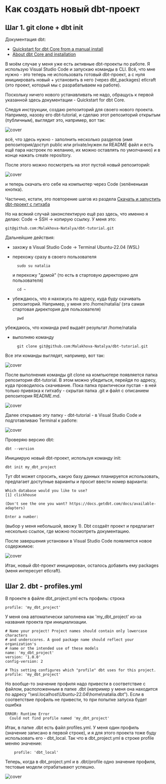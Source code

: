 # Как создать новый dbt-проект

## Шаг 1. git clone + dbt init
Документация dbt: 
- [Quickstart for dbt Core from a manual install](https://docs.getdbt.com/guides/manual-install?step=1)
- [About dbt Core and installation](https://docs.getdbt.com/docs/core/installation-overview)

В моём случае у меня уже есть активные dbt-проекты по работе. Я использую Visual Studio Code и запускаю команды в CLI. Всё, что мне нужно - это теперь не использовать готовый dbt-проект, а с нуля инициировать новый + установить в него (через dbt_packages) etlcraft (это проект, который мы с разрабатываем на работе).

Поскольку ничего нового устанавливать не надо, обращусь к первой указанной здесь документации - Quickstart for dbt Core.

Следуя инструкции, создаю репозиторий для своего нового проекта. Например, назову его dbt-tutorial, и сделаю этот репозиторий открытым (публичным), выглядит это, например, вот так:

![cover](https://github.com/Malakhova-Natalya/Snippets/blob/main/dbt/dbt_init_new_project/01_create_new_repository.png)

всё, что здесь нужно - заполнить несколько разделов (имя репозитория/доступ public или private/нужен ли README файл и есть ещё пара настроек по желанию, их можно оставлять по умолчанию) и в конце нажать create repository.

После этого можно посмотреть на этот пустой новый репозиторий:

![cover](https://github.com/Malakhova-Natalya/Snippets/blob/main/dbt/dbt_init_new_project/02_empty_new_repository.png)

и теперь скачать его себе на компьютер через Code (зелёненькая кнопка).

Частично, кстати, это повторение шагов из раздела [Скачать и запустить dbt-проект с гитхаба](https://github.com/Malakhova-Natalya/Snippets/blob/main/dbt/start_dbt_project_from_github/README.md)

Но на всякий случай законспектирую ещё раз здесь, что именно я делаю: Code → SSH → копирую ссылку. У меня это: 

    git@github.com:Malakhova-Natalya/dbt-tutorial.git

Дальнейшие действия:

- захожу в Visual Studio Code -> Terminal Ubuntu-22.04 (WSL)
- перехожу сразу в своего пользователя

        sudo su natalia
  
  и перехожу "домой" (то есть в стартовую директорию для пользователя)

        cd ~
          
- убеждаюсь, что я нахожусь по адресу, куда буду скачивать репозиторий. Например, у меня это /home/natalia/ (эта самая стартовая директория для пользователя)
  
        pwd

убеждаюсь, что команда pwd выдаёт результат /home/natalia

- выполняю команду
 
        git clone git@github.com:Malakhova-Natalya/dbt-tutorial.git

Все эти команды выглядят, например, вот так:

![cover](https://github.com/Malakhova-Natalya/Snippets/blob/main/dbt/dbt_init_new_project/03_terminal.png)

После выполнения команды git clone на компьютере появляется папка репозитория dbt-tutorial. В этом можно убедиться, перейдя по адресу, куда проводилось скачивание. Пока папка практически пустая - в ней только привязка к гитхабу - скрытая папка .git и файл с описанием репозитория README.md.

![cover](https://github.com/Malakhova-Natalya/Snippets/blob/main/dbt/dbt_init_new_project/04_folder_on_computer.png)

Далее открываю эту папку - dbt-tutorial - в Visual Studio Code и подготавливаю Terminal к работе:

![cover](https://github.com/Malakhova-Natalya/Snippets/blob/main/dbt/dbt_init_new_project/05_vscode_terminal.png)

Проверяю версию dbt:

    dbt --version

Инициирую новый dbt-проект, используя команду init:

    dbt init my_dbt_project

Тут dbt может спросить, какую базу данных планируется использовать, предлагает доступные варианты и просит ввести номер варианта:

    Which database would you like to use?
    [1] clickhouse

    (Don't see the one you want? https://docs.getdbt.com/docs/available-adapters)

    Enter a number:

(выбор у меня небольшой, ввожу 1). Dbt создаёт проект и предлагает несколько ссылок, где можно посмотреть документацию.

После завершения установки в Visual Studio Code появляется новое содержимое:

![cover](https://github.com/Malakhova-Natalya/Snippets/blob/main/dbt/dbt_init_new_project/06_dbt_init.png)

Итак, новый dbt-проект инициирован, осталось добавить ему packages (меня интересует etlcraft).

## Шаг 2. dbt - profiles.yml

В проекте в файле dbt_project.yml есть профиль: строка 

    profile: 'my_dbt_project'
    
У меня она автоматически заполнена как 'my_dbt_project' из-за названия проекта при инициализации. 

    # Name your project! Project names should contain only lowercase characters
    # and underscores. A good package name should reflect your organization's
    # name or the intended use of these models
    name: 'my_dbt_project'
    version: '1.0.0'
    config-version: 2
    
    # This setting configures which "profile" dbt uses for this project.
    profile: 'my_dbt_project'
        
Но вообще-то значение профиля надо привести в соответствие с файлом, расположенным в папке .dbt (например у меня она находится по адресу "\\wsl.localhost\Ubuntu-22.04\home\natalia\.dbt").
Если в соответствие профиль не привести, то при попытке запуска будет ошибка 

    ERROR: Runtime Error
      Could not find profile named 'my_dbt_project'

Итак, в папке .dbt есть файл profiles.yml. У меня один профиль (значение записано в первой строке), и я для этого проекта тоже буду использовать его - dbt_local. Так что в dbt_project.yml  в строке profile меняю значение:

        profile: 'dbt_local'

Теперь, когда в dbt_project.yml и в .dbt/profile одно значение профиля, тестовые модели отрабатывают успешно.

![cover](https://github.com/Malakhova-Natalya/Snippets/blob/main/dbt/dbt_init_new_project/07_profile.png)


    
